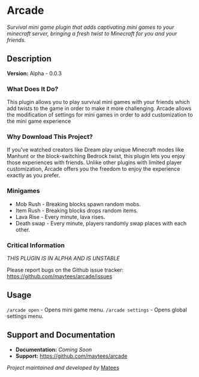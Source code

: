 # Arcade

_Survival mini game plugin that adds captivating mini games to your minecraft
server, bringing a fresh twist to Minecraft for you and your friends._

## Description

**Version:** Alpha - 0.0.3

### What Does It Do?

This plugin allows you to play survival mini games with your friends which add
twists to the game in order to make it more challenging. Arcade allows the
modification of settings for mini games in order to add customization to the
mini game experience

### Why Download This Project?

If you've watched creators like Dream play unique Minecraft modes like Manhunt
or the block-switching Bedrock twist, this plugin lets you enjoy those
experiences with friends. Unlike other plugins with limited player
customization, Arcade offers you the freedom to enjoy the experience exactly as
you prefer.

### Minigames

- Mob Rush - Breaking blocks spawn random mobs.
- Item Rush - Breaking blocks drops random items.
- Lava Rise - Every minute, lava rises.
- Death swap - Every minute, players randomly swap places with each other.

### Critical Information

_THIS PLUGIN IS IN ALPHA AND IS UNSTABLE_

Please report bugs on the Github issue tracker:
https://github.com/maytees/arcade/issues

## Usage

`/arcade open` - Opens mini game menu.
`/arcade settings` - Opens global settings menu.

## Support and Documentation

- **Documentation:** _Coming Soon_
- **Support:** https://github.com/maytees/arcade

_Project maintained and developed by_ [Matees](https://github.com/maytees)
